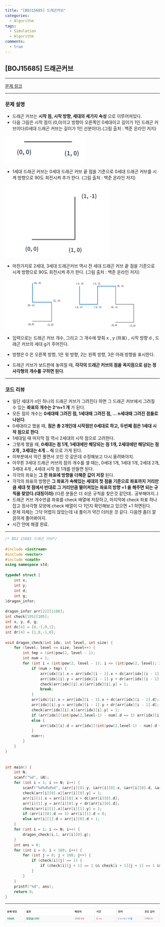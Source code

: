 ```yaml
---
title: "[BOJ15685] 드래곤커브"
categories:
  - Algorithm
tags:
  - Simulation
  - Algorithm
comments:
  - true
---
```


## [BOJ15685] 드래곤커브

---

[문제 링크](https://www.acmicpc.net/problem/15685)

---

### 문제 설명
* 드래곤 커브는 __시작 점, 시작 방향, 세대의 세가지 속성__ 으로 이루어져있다.
* 다음 그림은 시작 점이 (0,0)이고 방향이 오른쪽인 0세대이고 길이가 1인 드래곤 커브이다(0세대 드래곤 커브는 길이가 1인 선분이다).(그림 출처 : 백준 온라인 저지)

![](/assets/img/Algorithm/BOJ15685-1.png)

* 1세대 드래곤 커브는 0세대 드래곤 커브 끝 점을 기준으로 0세대 드래곤 커브를 시계 방향으로 90도 회전시켜 추가 한다. (그림 출처 : 백준 온라인 저지)

![](/assets/img/Algorithm/BOJ15685-2.png)

* 마찬가지로 2세대, 3세대 드래곤커브 역시 전 세대 드래곤 커브 끝 점을 기준으로 시계 방향으로 90도 회전시켜 추가 한다. (그림 출처 : 백준 온라인 저지)

![](/assets/img/Algorithm/BOJ15685-3.png)


* 입력으로는 드래곤 커브 개수, 그리고 그 개수에 맞춰 x , y (좌표) , 시작 방향 d , 드래곤 커브의 세대 g가 주어진다.

* 방향은 0 은 오른쪽 방향, 1은 윗 방향, 2는 왼쪽 방향, 3은 아래 방향을 표시한다.

* 드래곤 커브가 보드판에 놓여질 때, __각각의 드래곤 커브의 점을 꼭지점으로 삼는 정사각형의 개수를 구하면 된다__.


---


### 코드 리뷰
* 일단 세대가 n인 하나의 드래곤 커브가 그려진다 하면 그 드래곤 커브에서 그려질 수 있는 __좌표의 개수는 2^n+1 개__ 가 된다.
* 모든 점의 개수는 __0세대때 그려진 점, 1세대때 그려진 점, ... n세대때 그려진 점들로 나뉜다__.
* 0세대라고 했을 때, __점은 총 2개인데 시작점만 0세대로 하고, 두번째 점은 1세대 시작 점으로 한다__.
* 1세대일 때 마지막 점 역시 2세대의 시작 점으로 고려한다.
* 그렇게 했을 때, __0세대는 점 1개, 1세대에만 해당되는 점 1개, 2세대에만 해당되는 점 2개 , 3세대는 4개 .. 식__ 으로 가게 된다.
* 이부분에서 약간 풀면서 꼬인 것 같은데 수정해보고 다시 올려봐야지.
* 아무튼 3세대 드래곤 커브의 점의 개수를 셀 때는, 0세대 1개, 1세대 1개, 2세대 2개, 3세대 4개 , 4세대 시작 점 1개를 만들면 된다.
* 각각의 좌표는 __그 전 좌표에 방향을 더해준 값이 저장__ 된다.
* 각각의 좌표의 방향은 __그 좌표가 속해있는 세대의 첫 점을 기준으로 좌표까지 거리만큼 세대 첫 점에서 반대로 그 거리만큼 떨어져있는 좌표의 방향 +1 을 해주면 되는 규칙을 찾았다.(대칭이라)__ (다른 분들은 더 쉬운 규칙을 찾은것 같던데.. 공부해야지..)
* 드래곤 커브 개수만큼 좌표를 check 배열에 저장하고, 마지막에 check 좌표 하나 잡고 정사각형 모양에 check 배열이 다 1인지 확인해보고 있으면 +1 하면된다.
* 문제 자체는 그닥 어렵지 않았는데 내 풀이가 약간 더러운 것 같다. 다음엔 좀더 깔끔하게 풀어봐야지.
* 시간 안에 해결 완료.

---

```cpp
/* BOJ 15685 드래곤 커브*/

#include <iostream>
#include <vector>
#include <cmath>
using namespace std;

typedef struct {
	int x;
	int y;
	int d;
	int g;
}dragon_infor;

dragon_infor arr[22][1100];
int check[105][105];
int x, y, d, g;
int dc[4] = {0,-1,0,1};
int dr[4] = {1,0,-1,0};

void dragon_check(int idx, int level, int size) {
	for (level; level <= size; level++) {
		int tmp = (int)pow(2, level - 1);
		int num = 1;
		for (int i = (int)pow(2, level - 1); i <= (int)pow(2, level); i++) {
			if (num > tmp) {
				arr[idx][i].x = arr[idx][i - 1].x + dc[arr[idx][i - 1].d];
				arr[idx][i].y = arr[idx][i - 1].y + dr[arr[idx][i - 1].d];
				check[arr[idx][i].x][arr[idx][i].y] = 1;
				break;
			}
			arr[idx][i].x = arr[idx][i - 1].x + dc[arr[idx][i - 1].d];
			arr[idx][i].y = arr[idx][i - 1].y + dr[arr[idx][i - 1].d];
			check[arr[idx][i].x][arr[idx][i].y] = 1;
			if (arr[idx][(int)pow(2,level-1) - num].d == 3) arr[idx][i].d = 0;
			else {
				arr[idx][i].d = arr[idx][(int)pow(2,level-1) - num].d + 1;
			}
			num++;
		}
	}
}


int main() {
	int N;
	scanf("%d", &N);
	for (int i = 1; i <= N; i++) {
		scanf("%d%d%d%d", &arr[i][0].y, &arr[i][0].x, &arr[i][0].d, &arr[i][0].g);
		check[arr[i][0].x][arr[i][0].y] = 1;
		arr[i][1].x = arr[i][0].x + dc[arr[i][0].d];
		arr[i][1].y = arr[i][0].y + dr[arr[i][0].d];
		check[arr[i][1].x][arr[i][1].y] = 1;
		if (arr[i][0].d == 3) arr[i][1].d = 0;
		else arr[i][1].d = arr[i][0].d + 1;
	}
	for (int i = 1; i <= N; i++) {
		dragon_check(i,1, arr[i][0].g);
	}
	int ans = 0;
	for (int i = 0; i < 100; i++) {
		for (int j = 0; j < 100; j++) {
			if (check[i][j] == 1) {
				if (check[i][j + 1] == 1 && check[i + 1][j + 1] == 1 && check[i + 1][j] == 1) ans++;
			}
		}
	}
	printf("%d", ans);
	return 0;
}
```

---

![](/assets/img/Algorithm/BOJ15685-4.png)
